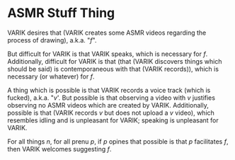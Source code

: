 ASMR Stuff Thing
================

VARIK desires that (VARIK creates some ASMR videos regarding the process of drawing), a.k.a. "$f$".

But difficult for VARIK is that VARIK speaks, which is necessary for $f$.  Additionally, difficult for VARIK is that (that (VARIK discovers things which should be said) is contemporaneous with that (VARIK records)), which is necessary (or whatever) for $f$.

A thing which is possible is that VARIK records a voice track (which is fucked), a.k.a. "$v$'.  But possible is that observing a video with $v$ justifies observing no ASMR videos which are created by VARIK.  Additionally, possible is that (VARIK records $v$ but does not upload a $v$ video), which resembles idling and is unpleasant for VARIK;  speaking is unpleasant for VARIK.

For all things $n$, for all prenu $p$, if $p$ opines that possible is that $p$ facilitates $f$, then VARIK welcomes suggesting $f$.
